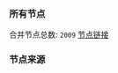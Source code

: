 ### 所有节点
合并节点总数: `2009`
[节点链接](https://raw.githubusercontent.com/rzhy1/11/master/sub/sub_merge_base64.txt)

### 节点来源
